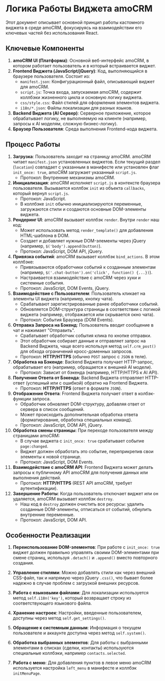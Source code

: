 # Логика Работы Виджета amoCRM

Этот документ описывает основной принцип работы кастомного виджета в среде amoCRM, фокусируясь на взаимодействии его ключевых частей без использования React.

## Ключевые Компоненты

1.  **amoCRM UI (Платформа)**: Основной веб-интерфейс amoCRM, в котором работает пользователь и в который встраивается виджет.
2.  **Frontend Виджета (JavaScript/jQuery)**: Код, выполняющийся в браузере пользователя. Состоит из:
    *   `manifest.json`: Конфигурационный файл, описывающий виджет для amoCRM.
    *   `script.js`: Точка входа, запускаемая amoCRM, содержит коллбэки жизненного цикла и основную логику виджета.
    *   `css/style.css`: Файл стилей для оформления элементов виджета.
    *   `i18n/*.json`: Файлы локализации для разных языков.
3.  **Backend Виджета (AI Сервер)**: Серверное приложение, которое обрабатывает логику, не выполняемую на клиенте (например, запросы к AI моделям, сложную бизнес-логику).
4.  **Браузер Пользователя**: Среда выполнения Frontend-кода виджета.

## Процесс Работы

1.  **Загрузка**: Пользователь заходит на страницу amoCRM. amoCRM читает `manifest.json` установленных виджетов. Если текущий раздел (`location`) совпадает с указанным в манифесте или установлен флаг `init_once: true`, amoCRM загружает указанный `script.js`.
    *   Протокол: Внутренние механизмы amoCRM.
2.  **Инициализация**: amoCRM исполняет `script.js` в контексте браузера пользователя. Вызывается коллбэк `init` из объекта `callbacks`, который вернул `script.js`.
    *   Протокол: JavaScript.
    *   В коллбэке `init` обычно инициализируются переменные, загружаются стили и создаются основные DOM-элементы виджета.
3.  **Рендеринг UI**: amoCRM вызывает коллбэк `render`. Внутри `render` наш код:
    *   Может использовать метод `render_template()` для добавления HTML-шаблона в DOM.
    *   Создает и добавляет нужные DOM-элементы через jQuery (например, `$('body').append(button)`).
    *   Протокол: JavaScript, DOM API, jQuery.
4.  **Привязка событий**: amoCRM вызывает коллбэк `bind_actions`. В этом коллбэке:
    *   Привязываются обработчики событий к созданным элементам (например, `$('.chat-button').on('click', function() {...})`).
    *   Настраивается взаимодействие с amoCRM через хуки и системные события.
    *   Протокол: JavaScript, DOM Events, jQuery.
5.  **Взаимодействие с Пользователем**: Пользователь кликает на элементы UI виджета (например, кнопку чата).
    *   Срабатывают зарегистрированные ранее обработчики событий.
    *   Обновляется DOM-структура страницы в соответствии с логикой виджета (например, отображается или скрывается окно чата).
    *   Протокол: События Браузера (DOM Events).
6.  **Отправка Запроса на Бэкенд**: Пользователь вводит сообщение в чат и нажимает "Отправить".
    *   Срабатывает обработчик события клика по кнопке отправки.
    *   Этот обработчик собирает данные и отправляет запрос на Backend Виджета, чаще всего используя метод `self.crm_post()` для обхода ограничений кросс-доменных запросов.
    *   Протокол: **HTTP/HTTPS** (обычно `POST` запрос с `JSON` в теле).
7.  **Обработка на Бэкенде**: Backend Виджета получает HTTP-запрос, обрабатывает его (например, обращается к внешней AI модели).
    *   Протокол: Зависит от бэкенда (например, HTTP/HTTPS к AI API).
8.  **Получение Ответа от Бэкенда**: Backend Виджета отправляет HTTP-ответ (успешный или с ошибкой) обратно на Frontend Виджета.
    *   Протокол: **HTTP/HTTPS** (ответ в формате `JSON`).
9.  **Отображение Ответа**: Frontend Виджета получает ответ в колбэк-функции запроса.
    *   Обработчик обновляет DOM-структуру, добавляя ответ от сервера в список сообщений.
    *   Может происходить дополнительная обработка ответа (форматирование, обработка специальных команд).
    *   Протокол: JavaScript, DOM API, jQuery.
10. **Обработка смены страницы**: При переходе пользователя между страницами amoCRM:
    *   В случае виджета с `init_once: true` срабатывает событие `page:changed`.
    *   Виджет должен обработать это событие, переприкрепив свои элементы к новой странице.
    *   Протокол: JavaScript, DOM Events.
11. **Взаимодействие с amoCRM API**: Frontend Виджета может делать запросы к публичному API amoCRM для получения данных или выполнения действий.
    *   Протокол: **HTTP/HTTPS** (REST API amoCRM, требует аутентификации).
12. **Завершение Работы**: Когда пользователь отключает виджет или он удаляется, amoCRM вызывает коллбэк `destroy`.
    *   Наш код в `destroy` должен очистить все ресурсы: удалить созданные DOM-элементы, отписаться от событий, обнулить внутренние переменные.
    *   Протокол: JavaScript, DOM API.

## Особенности Реализации

1. **Переиспользование DOM-элементов**: При работе с `init_once: true` виджет должен правильно управлять своими DOM-элементами при смене страниц, используя `.detach()` и `.append()` вместо повторного создания.

2. **Управление стилями**: Можно добавлять стили как через внешний CSS-файл, так и напрямую через jQuery `.css()`, что бывает более надежно в случае проблем с загрузкой внешних ресурсов.

3. **Работа с языковыми файлами**: Для локализации используется метод `self.i18n('key')`, который возвращает строку из соответствующего языкового файла.

4. **Хранение настроек**: Настройки, введенные пользователем, доступны через метод `self.get_settings()`.

5. **Обращение к системным данным**: Информация о текущем пользователе и аккаунте доступна через метод `self.system()`.

6. **Обработка выбранных элементов**: Для работы с выбранными элементами в списках (сделки, контакты) используются специальные коллбэки, например `contacts.selected`.

7. **Работа с меню**: Для добавления пунктов в левое меню amoCRM используется настройка `left_menu` в манифесте и коллбэк `initMenuPage`.



